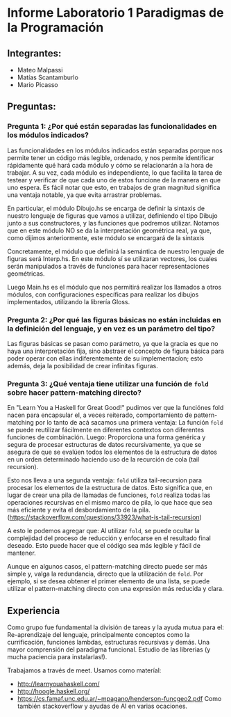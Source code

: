 # Informe Laboratorio 1 Paradigmas de la Programación

## Integrantes:
- Mateo Malpassi
- Matías Scantamburlo
- Mario Picasso

## Preguntas:

### Pregunta 1: ¿Por qué están separadas las funcionalidades en los módulos indicados?

Las funcionalidades en los módulos indicados están separadas porque nos permite tener un código más legible, ordenado, y nos permite identificar rápidamente qué hará cada módulo y cómo se relacionarán a la hora de trabajar. A su vez, cada módulo es independiente, lo que facilita la tarea de testear y verificar de que cada uno de estos funcione de la manera en que uno espera. Es fácil notar que esto, en trabajos de gran magnitud significa una ventaja notable, ya que evita arrastrar problemas.

En particular, el módulo Dibujo.hs se encarga de definir la sintaxis de nuestro lenguaje de figuras que vamos a utilizar, definiendo el tipo Dibujo junto a sus constructores, y las funciones que podremos utilizar. Notamos que en este módulo NO se da la interpretación geométrica real, ya que, como dijimos anteriormente, este módulo se encargará de la sintaxis

Concretamente, el módulo que definirá la semántica de nuestro lenguaje de figuras será Interp.hs. En este módulo sí se utilizaran vectores, los cuales serán manipulados a través de funciones para hacer representaciones geométricas. 

Luego Main.hs es el módulo que nos permitirá realizar los llamados a otros módulos, con configuraciones específicas para realizar los dibujos implementados, utilizando la librería Gloss.

### Pregunta 2: ¿Por qué las figuras básicas no están incluidas en la definición del lenguaje, y en vez es un parámetro del tipo?

Las figuras básicas se pasan como parámetro, ya que la gracia es que no haya una interpretación fija, sino abstraer el concepto de figura básica para poder operar con ellas indiferentemente de su implementacíon; esto además, deja la posibilidad de crear infinitas figuras.

### Pregunta 3: ¿Qué ventaja tiene utilizar una función de `fold` sobre hacer pattern-matching directo?

En "Learn You a Haskell for Great Good!" pudimos ver que la funciónes fold nacen para encapsular el, a veces reiterado, comportamiento de pattern-matching por lo tanto de acá sacamos una primera ventaja:
La función `fold` se puede reutilizar fácilmente en diferentes contextos con diferentes funciones de combinación. Luego: Proporciona una forma genérica y segura de procesar estructuras de datos recursivamente, ya que se asegura de que se evalúen todos los elementos de la estructura de datos en un orden determinado haciendo uso de la recurción de cola (tail recursion).

Esto nos lleva a una segunda ventaja:
`fold` utiliza tail-recursion para procesar los elementos de la estructura de datos. Esto significa que, en lugar de crear una pila de llamadas de funciones, `fold` realiza todas las operaciones recursivas en el mismo marco de pila, lo que hace que sea más eficiente y evita el desbordamiento de la pila.
(https://stackoverflow.com/questions/33923/what-is-tail-recursion)

A esto le podemos agregar que:
Al utilizar `fold`, se puede ocultar la complejidad del proceso de reducción y enfocarse en el resultado final deseado. Esto puede hacer que el código sea más legible y fácil de mantener.

Aunque en algunos casos, el pattern-matching directo puede ser más simple y, valga la redundancia, directo que la utilización de `fold`. Por ejemplo, si se desea obtener el primer elemento de una lista, se puede utilizar el pattern-matching directo con una expresión más reducida y clara.

## Experiencia

Como grupo fue fundamental la división de tareas y la ayuda mutua para el:
Re-aprendizaje del lenguaje, principalmente conceptos como la currificación, funciones lambdas, estructuras recursivas y demás. Una mayor comprensión del paradigma funcional. Estudio de las librerias (y mucha paciencia para instalarlas!).

Trabajamos a través de meet. Usamos como materíal:
* http://learnyouahaskell.com/
* http://hoogle.haskell.org/
* https://cs.famaf.unc.edu.ar/~mpagano/henderson-funcgeo2.pdf
Como también stackoverflow y ayudas de AI en varias ocaciones.
